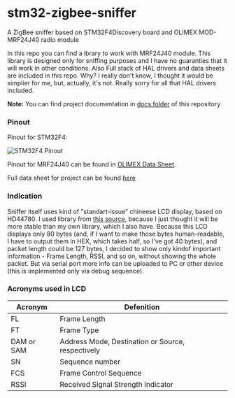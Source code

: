 # stm32-zigbee-sniffer

A ZigBee sniffer based on STM32F4Discovery board and OLIMEX MOD-MRF24J40 radio module

In this repo you can find a ibrary to work with MRF24J40 module. This library is designed only for 
sniffing purposes and I have no guaranties that it will work in other conditions. Also Full stack of HAL drivers
and data sheets are included in this repo. Why? I really don't know, I thought it would be simplier for me, but, actually,
it's not. Really sorry for all that HAL drivers included.

**Note:** You can find project documentation in [docs folder](https://github.com/Morozov-5F/stm32-zigbee-sniffer/tree/master/docs) of this repository

### Pinout 
Pinout for STM32F4:

![STM32F4 Pinout](http://i.imgur.com/ZF8dYKp.png)

Pinout for MRF24J40 can be found in [OLIMEX Data Sheet](https://github.com/Morozov-5F/stm32-zigbee-sniffer/blob/master/docs/MRF24J40_user_manual.pdf).

Full data sheet for project can be found [here](https://github.com/Morozov-5F/stm32-zigbee-sniffer/blob/master/docs/stm32-zigbee-sniffer.pdf)

### Indication 

Sniffer itself uses kind of "standart-issue" chineese LCD display, based on HD44780. I used library from 
[this source](https://petoknm.wordpress.com/2015/01/04/serial-lcd-driver-for-stm32/), because I just thought 
it will be more stable than my own library, which I also have. Because this LCD displays only 80 bytes (and, if I want to make
those bytes human-readable, I have to output them in HEX, which takes half, so I've got 40 bytes), and packet length could be 
127 bytes, I decided to show only kindof important information - Frame Length, RSSI, and so on, without showing the whole packet.
But via serial port more info can be uploaded to PC or other device (this is implemented only via debug sequence).

### Acronyms used in LCD

| Acronym        | Defenition                                        |
| -------------- | ------------------------------------------------- |
|  FL            | Frame Length                                      |
|  FT            | Frame Type                                        |
|  DAM  or  SAM  | Address Mode, Destination or Source, respectively |
|  SN            | Sequence number                                   |
|  FCS           | Frame Control Sequence                            |
|  RSSI          | Received Signal Strength Indicator                |
